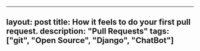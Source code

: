  ---
layout: post
title: How it feels to do your first pull request.
description: "Pull Requests"
tags: ["git", "Open Source", "Django", "ChatBot"]
---
